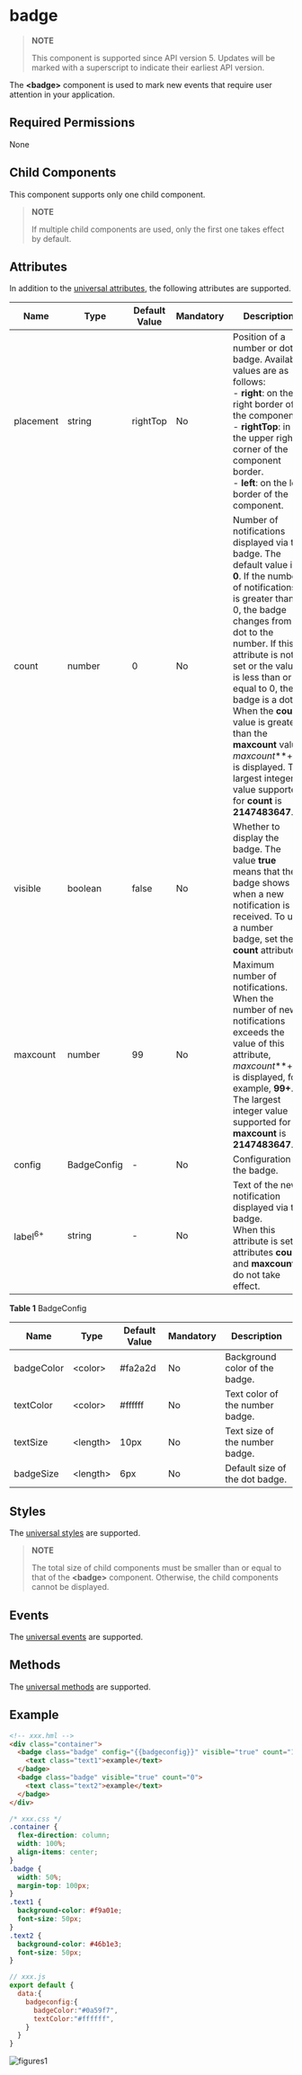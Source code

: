 # badge

>  **NOTE**
>
>  This component is supported since API version 5. Updates will be marked with a superscript to indicate their earliest API version.

The **\<badge>** component is used to mark new events that require user attention in your application.


## Required Permissions

None


## Child Components

This component supports only one child component.

>  **NOTE**
>
>  If multiple child components are used, only the first one takes effect by default.


## Attributes

In addition to the [universal attributes](js-components-common-attributes.md), the following attributes are supported.

| Name                | Type         | Default Value     | Mandatory  | Description                                      |
| ------------------ | ----------- | -------- | ---- | ---------------------------------------- |
| placement          | string      | rightTop | No   | Position of a number or dot badge. Available values are as follows:<br>- **right**: on the right border of the component.<br>- **rightTop**: in the upper right corner of the component border.<br>- **left**: on the left border of the component.|
| count              | number      | 0        | No   | Number of notifications displayed via the badge. The default value is **0**. If the number of notifications is greater than 0, the badge changes from a dot to the number. If this attribute is not set or the value is less than or equal to 0, the badge is a dot.<br>When the **count** value is greater than the **maxcount** value, *maxcount***+** is displayed. The largest integer value supported for **count** is **2147483647**.|
| visible            | boolean     | false    | No   | Whether to display the badge. The value **true** means that the badge shows up when a new notification is received. To use a number badge, set the **count** attribute.|
| maxcount           | number      | 99       | No   | Maximum number of notifications. When the number of new notifications exceeds the value of this attribute, *maxcount***+** is displayed, for example, **99+**.<br>The largest integer value supported for **maxcount** is **2147483647**.|
| config             | BadgeConfig | -        | No   | Configuration of the badge.                          |
| label<sup>6+</sup> | string      | -        | No   | Text of the new notification displayed via the badge.<br>When this attribute is set, attributes **count** and **maxcount** do not take effect.|

**Table 1** BadgeConfig

| Name        | Type            | Default Value     | Mandatory  | Description          |
| ---------- | -------------- | -------- | ---- | ------------ |
| badgeColor | &lt;color&gt;  | \#fa2a2d | No   | Background color of the badge.   |
| textColor  | &lt;color&gt;  | \#ffffff | No   | Text color of the number badge.|
| textSize   | &lt;length&gt; | 10px     | No   | Text size of the number badge.|
| badgeSize  | &lt;length&gt; | 6px      | No   | Default size of the dot badge.   |


## Styles

The [universal styles](../arkui-js/js-components-common-styles.md) are supported.

>  **NOTE**
>
>  The total size of child components must be smaller than or equal to that of the **\<badge>** component. Otherwise, the child components cannot be displayed.


## Events

The [universal events](../arkui-js/js-components-common-events.md) are supported.


## Methods

The [universal methods](../arkui-js/js-components-common-methods.md) are supported.


## Example

```html
<!-- xxx.hml -->
<div class="container">
  <badge class="badge" config="{{badgeconfig}}" visible="true" count="100" maxcount="99">
    <text class="text1">example</text>
  </badge>
  <badge class="badge" visible="true" count="0">
    <text class="text2">example</text>
  </badge>
</div>
```

```css
/* xxx.css */
.container {
  flex-direction: column;
  width: 100%;
  align-items: center;
}
.badge {
  width: 50%;
  margin-top: 100px;
}
.text1 {
  background-color: #f9a01e;
  font-size: 50px;
}
.text2 {
  background-color: #46b1e3;
  font-size: 50px;
}
```

```js
// xxx.js
export default {
  data:{
    badgeconfig:{
      badgeColor:"#0a59f7",
      textColor:"#ffffff",
    }
  }
}
```

![figures1](figures/figures1.png)
